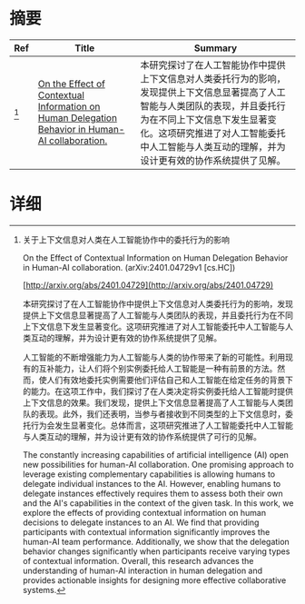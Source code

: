 # 摘要

| Ref | Title | Summary |
| --- | --- | --- |
| [^1] | [On the Effect of Contextual Information on Human Delegation Behavior in Human-AI collaboration.](http://arxiv.org/abs/2401.04729) | 本研究探讨了在人工智能协作中提供上下文信息对人类委托行为的影响，发现提供上下文信息显著提高了人工智能与人类团队的表现，并且委托行为在不同上下文信息下发生显著变化。这项研究推进了对人工智能委托中人工智能与人类互动的理解，并为设计更有效的协作系统提供了见解。 |

# 详细

[^1]: 关于上下文信息对人类在人工智能协作中的委托行为的影响

    On the Effect of Contextual Information on Human Delegation Behavior in Human-AI collaboration. (arXiv:2401.04729v1 [cs.HC])

    [http://arxiv.org/abs/2401.04729](http://arxiv.org/abs/2401.04729)

    本研究探讨了在人工智能协作中提供上下文信息对人类委托行为的影响，发现提供上下文信息显著提高了人工智能与人类团队的表现，并且委托行为在不同上下文信息下发生显著变化。这项研究推进了对人工智能委托中人工智能与人类互动的理解，并为设计更有效的协作系统提供了见解。

    

    人工智能的不断增强能力为人工智能与人类的协作带来了新的可能性。利用现有的互补能力，让人们将个别实例委托给人工智能是一种有前景的方法。然而，使人们有效地委托实例需要他们评估自己和人工智能在给定任务的背景下的能力。在这项工作中，我们探讨了在人类决定将实例委托给人工智能时提供上下文信息的效果。我们发现，提供上下文信息显著提高了人工智能与人类团队的表现。此外，我们还表明，当参与者接收到不同类型的上下文信息时，委托行为会发生显著变化。总体而言，这项研究推进了人工智能委托中人工智能与人类互动的理解，并为设计更有效的协作系统提供了可行的见解。

    The constantly increasing capabilities of artificial intelligence (AI) open new possibilities for human-AI collaboration. One promising approach to leverage existing complementary capabilities is allowing humans to delegate individual instances to the AI. However, enabling humans to delegate instances effectively requires them to assess both their own and the AI's capabilities in the context of the given task. In this work, we explore the effects of providing contextual information on human decisions to delegate instances to an AI. We find that providing participants with contextual information significantly improves the human-AI team performance. Additionally, we show that the delegation behavior changes significantly when participants receive varying types of contextual information. Overall, this research advances the understanding of human-AI interaction in human delegation and provides actionable insights for designing more effective collaborative systems.
    

